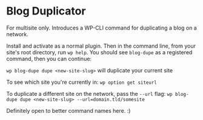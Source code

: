 Blog Duplicator
===============

For multisite only. Introduces a WP-CLI command for duplicating a blog on a network.

Install and activate as a normal plugin. Then in the command line, from your site's root directory, run `wp help`. You should see `blog-dupe` as a registered command, then you can continue:

`wp blog-dupe dupe <new-site-slug>` will duplicate your current site

To see which site you're currently in: `wp option get siteurl`

To duplicate a different site on the network, pass the `--url` flag: `wp blog-dupe dupe <new-site-slug> --url=domain.tld/somesite`

Definitely open to better command names here. :)